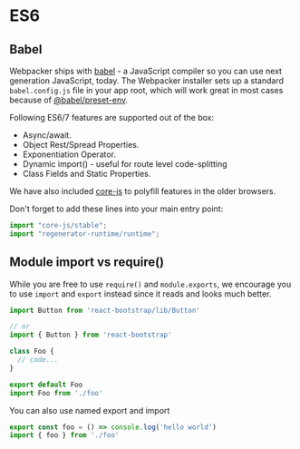# ES6


## Babel

Webpacker ships with [babel](https://babeljs.io/) - a JavaScript compiler so
you can use next generation JavaScript, today. The Webpacker installer sets up a
standard `babel.config.js` file in your app root, which will work great in most cases
because of [@babel/preset-env](https://github.com/babel/babel/tree/master/packages/babel-preset-env).

Following ES6/7 features are supported out of the box:

* Async/await.
* Object Rest/Spread Properties.
* Exponentiation Operator.
* Dynamic import() - useful for route level code-splitting
* Class Fields and Static Properties.

We have also included [core-js](https://github.com/zloirock/core-js) to polyfill features in the
older browsers.

Don't forget to add these lines into your main entry point:

```js
import "core-js/stable";
import "regenerator-runtime/runtime";
```


## Module import vs require()

While you are free to use `require()` and `module.exports`, we encourage you
to use `import` and `export` instead since it reads and looks much better.

```js
import Button from 'react-bootstrap/lib/Button'

// or
import { Button } from 'react-bootstrap'

class Foo {
  // code...
}

export default Foo
import Foo from './foo'
```

You can also use named export and import

```js
export const foo = () => console.log('hello world')
import { foo } from './foo'
```
